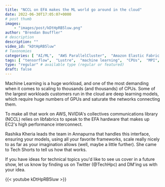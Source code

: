 ```yaml
---
title: "NCCL on EFA makes the ML world go around in the cloud"
date: 2022-06-30T17:05:07+0000
# post thumb
images:
    - "images/post/kDtHpRB5luw.png"
author: "Brendan Bouffler"
# description
description: ""
video_id: "kDtHpRB5luw"
# Taxonomies
categories: [ "AI/ML",  "AWS ParallelCluster",  "Amazon Elastic Fabric Adapter",  "Amazon NICE DCV",  "Life Sciences", ]
tags: [ "tensorflow",  "Lustre",  "machine learning",  "CPUs",  "MPI",  "autoscaling",  "Storage",  "pytorch",  "DCV",  "model training",  "cloud computing",  "EC2",  "ParallelCluster",  "HPC",  "vizualization",  "tensor flow",  "Schedulers",  "technical computing",  "tightly-coupled",  "elastic fabric adapter",  "mxnet",  "bioinformatics",  "scientific computing",  "infiniband",  "elastic",  "ML frameworks",  "High Performance Computing",  "virtualization",  "GPUs",  "EFA",  "techshorts", ]
type: "regular" # available type (regular or featured)
draft: false
---
```


Machine Learning is a huge workload, and one of the most demanding when it comes to scaling to thousands (and thousands) of CPUs. Some of the largest workloads customers run in the cloud are deep learning models, which require huge numbers of GPUs and saturate the networks connecting them.

To make all that work on AWS, NVIDIA's collectives communications library (NCCL) relies on libfabrics to speak to the EFA hardware that makes up EC2's high performance interconnect.

Rashika Kheria leads the team in Annapurna that handles this interface, ensuring your models, using all your favorite frameworks, scale really nicely to as far as your imagination allows (well, maybe a little further). She came to Tech Shorts to tell us how that works.

If you have ideas for technical topics you'd like to see us cover in a future show, let us know by finding us on Twitter (@TechHpc) and DM'ing us with your idea.

{{< youtube kDtHpRB5luw >}}